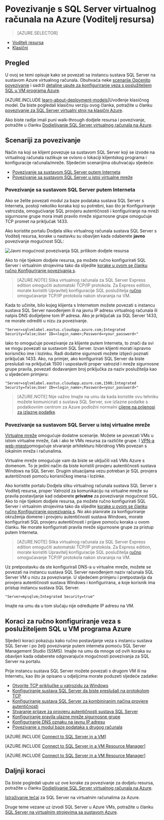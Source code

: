 <properties
    pageTitle="Povezivanje s SQL Server virtualnog računala (Voditelj resursa) | Microsoft Azure"
    description="Saznajte kako se povezati sa sustavom SQL Server koji se izvode na virtualnog računala u Azure. U ovoj se temi koristi model klasični implementacije. Scenariji razlikuju se ovisno o mrežna konfiguracija i mjesto klijent."
    services="virtual-machines-windows"
    documentationCenter="na"
    authors="rothja"
    manager="jhubbard"    
    tags="azure-resource-manager"/>
<tags
    ms.service="virtual-machines-windows"
    ms.devlang="na"
    ms.topic="article"
    ms.tgt_pltfrm="vm-windows-sql-server"
    ms.workload="infrastructure-services"
    ms.date="09/21/2016"
    ms.author="jroth" />

# <a name="connect-to-a-sql-server-virtual-machine-on-azure-resource-manager"></a>Povezivanje s SQL Server virtualnog računala na Azure (Voditelj resursa)

> [AZURE.SELECTOR]
- [Voditelj resursa](virtual-machines-windows-sql-connect.md)
- [Klasični](virtual-machines-windows-classic-sql-connect.md)

## <a name="overview"></a>Pregled

U ovoj se temi opisuje kako se povezati sa instancu sustava SQL Server na sustavom Azure virtualnog računala. Obuhvaća neke [scenarije Općenito povezivanje](#connection-scenarios) i sadrži [detaljne upute za konfiguriranje veza s poslužiteljem SQL u VM programa Azure](#steps-for-manually-configuring-sql-server-connectivity-in-an-azure-vm).

[AZURE.INCLUDE [learn-about-deployment-models](../../includes/learn-about-deployment-models-rm-include.md)]Uvođenje klasičnog model. Da biste pogledali klasičnu verziju ovog članka, potražite u članku [povezivanje za SQL Server virtualni stroj na klasični Azure](virtual-machines-windows-classic-sql-connect.md).

Ako biste radije imali puni walk-through dodjele resursa i povezivanje, potražite u članku [Dodjeljivanje SQL Server virtualnog računala na Azure](virtual-machines-windows-portal-sql-server-provision.md).

## <a name="connection-scenarios"></a>Scenariji za povezivanje

Način na koji se klijent povezuje sa sustavom SQL Server koji se izvode na virtualnog računala razlikuje se ovisno o lokaciji klijentskog programa i konfiguracije računala/mreže. Sljedećim scenarijima obuhvaćaju sljedeće:

- [Povezivanje sa sustavom SQL Server putem Interneta](#connect-to-sql-server-over-the-internet)
- [Povezivanje sa sustavom SQL Server u istoj virtualne mreže](#connect-to-sql-server-in-the-same-virtual-network)

### <a name="connect-to-sql-server-over-the-internet"></a>Povezivanje sa sustavom SQL Server putem Interneta

Ako se želite povezati modul za baze podataka sustava SQL Server s Interneta, postoji nekoliko koraka koji su potrebni, kao što je Konfiguriranje vatrozida, omogućivanje SQL provjeru autentičnosti i konfiguriranje na mreži sigurnosne grupe mora imati pravilo mreže sigurnosne grupe omogućuje TCP promet na priključak 1433.

Ako koristite portalu Dodjela sliku virtualnog računala sustava SQL Server s Voditelj resursa, korake u nastavku su obavljen kada odaberete **javno** povezivanje mogućnost SQL:

![Javni mogućnost povezivanja SQL prilikom dodjele resursa](./media/virtual-machines-windows-sql-connect/sql-vm-portal-connectivity.png)

Ako to nije tijekom dodjele resursa, pa možete ručno konfigurirati SQL Server i virtualnim strojevima tako da slijedite [korake u ovom se članku ručno Konfiguriranje povezivanja s](#steps-for-manually-configuring-sql-server-connectivity-in-an-azure-vm).

>[AZURE.NOTE] Slika virtualnog računala za SQL Server Express edition omogućiti automatski TCP/IP protokola. Za Express edition, morate koristiti Upravitelj konfiguracije SQL poslužitelja [ručno](#configure-sql-server-to-listen-on-the-tcp-protocol) omogućavanje TCP/IP protokola nakon stvaranja na VM.

Kada to učinite, bilo kojeg klijenta s Internetom možete povezati s instancu sustava SQL Server navođenjem ili na javnu IP adresu virtualnog računala ili natpis DNS dodijeljene tom IP adresa. Ako je priključak za SQL Server 1433, ne morate odrediti u nizu za povezivanje.

    "Server=sqlvmlabel.eastus.cloudapp.azure.com;Integrated Security=false;User ID=<login_name>;Password=<your_password>"

Iako to omogućuje povezivanje za klijente putem Interneta, to znači da svi se mogu povezati sa sustavom SQL Server. Izvan klijenti morati ispravno korisničko ime i lozinku. Radi dodatne sigurnosti možete izbjeći poznati priključak 1433. Ako, na primjer, ako konfigurirati SQL Server da biste preslušali na priključak 1500 i uspostaviti proper vatrozid i mreže sigurnosne grupe pravila, povezati dodavanjem broj priključka za naziv poslužitelja kao u sljedećem primjeru:

    "Server=sqlvmlabel.eastus.cloudapp.azure.com,1500;Integrated Security=false;User ID=<login_name>;Password=<your_password>"

>[AZURE.NOTE] Nije važno Imajte na umu da kada koristite ovu tehniku možete komunicirati s sustava SQL Server, sve izlazne podatke s podatkovnim centrom za Azure podložni normalni [cijene na prijenosi za izlazne podatke](https://azure.microsoft.com/pricing/details/data-transfers/).

### <a name="connect-to-sql-server-in-the-same-virtual-network"></a>Povezivanje sa sustavom SQL Server u istoj virtualne mreže

[Virtualne mreže](../virtual-network/virtual-networks-overview.md) omogućuje dodatne scenarije. Možete se povezati VMs u istom virtualne mreže, čak i ako te VMs resursa za različite grupe. I [VPN-a web-mjesto](../vpn-gateway/vpn-gateway-site-to-site-create.md)omogućuje stvaranje arhitekturu hibridnog VMs povezan s lokalnim mreža i računalima.

Virtualne mreže omogućuje vam da biste se uključili vaš VMs Azure s domenom. To je jedini način da biste koristili provjeru autentičnosti sustava Windows na SQL Server. Drugim situacijama vezu potreban je SQL provjera autentičnosti pomoću korisničkog imena i lozinke.

Ako koristite portalu Dodjela sliku virtualnog računala sustava SQL Server s Voditelj resursa, proper Vatrozid za komunikaciju na virtualne mreže su pravila postavljanje kad odaberete **privatne** za povezivanje mogućnost SQL. Ako to nije tijekom dodjele resursa, pa možete ručno konfigurirati SQL Server i virtualnim strojevima tako da slijedite [korake u ovom se članku ručno Konfiguriranje povezivanja s](#steps-for-manually-configuring-sql-server-connectivity-in-an-azure-vm). No ako planirate za konfiguriranje okruženja domene i provjeru autentičnosti sustava Windows, morate konfigurirati SQL provjeru autentičnosti i prijave pomoću koraka u ovom članku. Ne morate konfigurirati pravila mreže sigurnosne grupe za pristup putem Interneta.

>[AZURE.NOTE] Slika virtualnog računala za SQL Server Express edition omogućiti automatski TCP/IP protokola. Za Express edition, morate koristiti Upravitelj konfiguracije SQL poslužitelja [ručno](#configure-sql-server-to-listen-on-the-tcp-protocol) omogućavanje TCP/IP protokola nakon stvaranja na VM.

Uz pretpostavku da ste konfigurirali DNS-a u virtualne mreže, možete se povezati na instancu sustava SQL Server navođenjem naziv računala SQL Server VM u nizu za povezivanje. U sljedećem primjeru i pretpostavlja da provjera autentičnosti sustava Windows i konfigurirana, a koje korisnik ima pristup instancu sustava SQL Server.

    "Server=mysqlvm;Integrated Security=true"

Imajte na umu da u tom slučaju nije određujete IP adresu na VM.

## <a name="steps-for-manually-configuring-sql-server-connectivity-in-an-azure-vm"></a>Koraci za ručno konfiguriranje veza s poslužiteljem SQL u VM programa Azure

Sljedeći koraci pokazuju kako ručno postavljanje veza s instancu sustava SQL Server i po želji povezivanje putem interneta pomoću SQL Server Management Studio (SSMS). Imajte na umu da mnoge od ovih koraka su obavljen kada odaberete odgovarajuće mogućnosti povezivanja za SQL Server na portalu.

Prije instancu sustava SQL Server možete povezati s drugom VM ili na Internetu, kao što je opisano u odjeljcima morate poduzeti sljedeće zadatke:

- [Otvorite TCP priključke u vatrozidu za Windows](#open-tcp-ports-in-the-windows-firewall-for-the-default-instance-of-the-database-engine)
- [Konfiguriranje sustava SQL Server da biste preslušali na protokolom TCP](#configure-sql-server-to-listen-on-the-tcp-protocol)
- [Konfiguriranje sustava SQL Server za kombiniranim načina provjere autentičnosti](#configure-sql-server-for-mixed-mode-authentication)
- [Stvaranje prijave za provjeru autentičnosti sustava SQL Server](#create-sql-server-authentication-logins)
- [Konfiguriranje pravila ulazne mreže sigurnosne grupe](#configure-a-network-security-group-inbound-rule-for-the-vm)
- [Konfiguriranje DNS oznaku na javnu IP adresu](#configure-a-dns-label-for-the-public-ip-address)
- [Povezivanje s modul baze podataka s drugog računala](#connect-to-the-database-engine-from-another-computer)

[AZURE.INCLUDE [Connect to SQL Server in a VM](../../includes/virtual-machines-sql-server-connection-steps.md)]

[AZURE.INCLUDE [Connect to SQL Server in a VM Resource Manager](../../includes/virtual-machines-sql-server-connection-steps-resource-manager-nsg-rule.md)]

[AZURE.INCLUDE [Connect to SQL Server in a VM Resource Manager](../../includes/virtual-machines-sql-server-connection-steps-resource-manager.md)]

## <a name="next-steps"></a>Daljnji koraci

Da biste pogledali upute uz ove korake za povezivanje za dodjelu resursa, potražite u članku [Dodjeljivanje SQL Server virtualnog računala na Azure](virtual-machines-windows-portal-sql-server-provision.md).

[Istraživanje tečaj](https://azure.microsoft.com/documentation/learning-paths/sql-azure-vm/) za SQL Server na virtualnim računalima za Azure.

Druge teme vezane uz izvodi SQL Server u Azure VMs, potražite u članku [SQL Server na virtualnim strojevima sa sustavom Azure](virtual-machines-windows-sql-server-iaas-overview.md).
